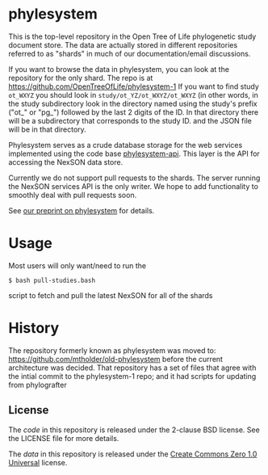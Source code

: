 # phylesystem

This is the top-level repository in the Open Tree of Life
phylogenetic study document store.
The data are actually stored in different repositories referred
to as "shards" in much of our documentation/email discussions.

If you want to browse the data in phylesystem, you can
look at the repository for the only shard. The repo is at https://github.com/OpenTreeOfLife/phylesystem-1
If you want to find study `ot_WXYZ` you should look in `study/ot_YZ/ot_WXYZ/ot_WXYZ` (in other words, in the
study subdirectory look in the directory named using the study's prefix ("ot_" or "pg_") followed by the last 2 digits of the ID. In that directory there will be a subdirectory that corresponds to the study ID.
and the JSON file will be in that directory.

Phylesystem serves as a crude database storage for the 
web services implemented using the code base
[phylesystem-api](https://github.com/OpenTreeOfLife/phylesystem-api).
This layer is the API for accessing the NexSON data store. 

Currently we do not support pull requests to the shards.
The server running the NexSON services API is the only 
writer. We hope to add functionality to smoothly deal
with pull requests soon.

See [our preprint on phylesystem](http://biorxiv.org/content/early/2015/01/16/013862) for details.

# Usage

Most users will only want/need to run the 

    $ bash pull-studies.bash

script to fetch and pull the latest NexSON for all of the shards





# History

The repository formerly known as phylesystem was moved to:
https://github.com/mtholder/old-phylesystem
before the current architecture was decided.
That repository has a set of files that agree with the intial commit to the
phylesystem-1 repo; and it had scripts for updating from phylografter

## License

The *code* in this repository is released under the 2-clause BSD license. See
the LICENSE file for more details.

The *data* in this repository is released under the [Create Commons Zero 1.0 Universal](https://creativecommons.org/publicdomain/zero/1.0/) license.

